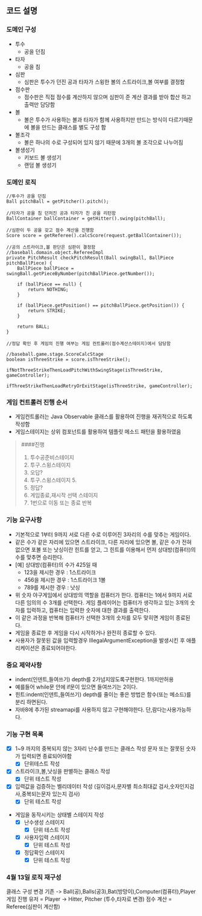 ## 코드 설명

### 도메인 구성
- 투수
  - 공을 던짐
- 타자
  - 공을 침
- 심판
  - 심판은 투수가 던진 공과 타자가 스윙한 볼의 스트라이크,볼 여부를 결정함
- 점수판
  - 점수판은 직접 점수를 계산하지 않으며 심판이 준 계산 결과를 받아 합산 하고 출력만 담당함
- 볼
  - 볼은 투수가 사용하는 볼과 타자가 함께 사용하지만 만드는 방식이 다르기때문에 볼을 만드는 클래스를 별도 구성 함 
- 볼조각
  - 볼은 하나의 수로 구성되어 있지 않기 때문에 3개의 볼 조각으로 나누어짐
- 볼생성기
  - 키보드 볼 생성기
  - 랜덤 볼 생성기

### 도메인 로직

```
//투수가 공을 던짐
Ball pitchBall = getPitcher().pitch();

//타자가 공을 침 던저진 공과 타자가 친 공을 리턴함
BallContainer ballContainer = getHitter().swing(pitchBall);

//심판이 두 공을 갖고 점수 계산을 진행함
Score score = getReferee().calcScore(request.getBallContainer());

//공의 스트라이크,볼 판단은 심판이 결정함
//baseball.domain.object.RefereeImpl
private PitchResult checkPitchResult(Ball swingBall, BallPiece pitchBallPiece) {
    BallPiece ballPiece = swingBall.getPieceByNumber(pitchBallPiece.getNumber());

    if (ballPiece == null) {
        return NOTHING;
    }

    if (ballPiece.getPosition() == pitchBallPiece.getPosition()) {
        return STRIKE;
    }

    return BALL;
}

//정답 확인 후 게임의 진행 여부는 게임 컨트롤러(점수계산스테이지)에서 담당함

//baseball.game.stage.ScoreCalcStage
boolean isThreeStrike = score.isThreeStrike();

ifNotThreeStrikeThenLoadPitchWithSwingStage(isThreeStrike, gameController);

ifThreeStrikeThenLoadRetryOrExitStage(isThreeStrike, gameController);            
```

### 게임 컨트롤러 진행 순서

- 게임컨트롤러는 Java Observable 클래스를 활용하여 진행을 재귀적으로 하도록 작성함
- 게임스테이지는 상위 컴포넌트를 활용하여 템플릿 메소드 패턴을 활용하였음

> ####진행
> 1. 투수공준비스테이지
> 2. 투구.스윙스테이지
> 3. 오답?
> 4. 투구.스윙스테이지 5.
> 5. 정답?
> 6. 게임종료,재시작 선택 스테이지
> 7. 1번으로 이동 또는 종료 반복

### 기능 요구사항

- 기본적으로 1부터 9까지 서로 다른 수로 이루어진 3자리의 수를 맞추는 게임이다.
- 같은 수가 같은 자리에 있으면 스트라이크, 다른 자리에 있으면 볼, 같은 수가 전혀 없으면 포볼 또는 낫싱이란 힌트를 얻고, 그 힌트를 이용해서 먼저 상대방(컴퓨터)의 수를 맞추면 승리한다.
- [예] 상대방(컴퓨터)의 수가 425일 때
    - 123을 제시한 경우 : 1스트라이크
    - 456을 제시한 경우 : 1스트라이크 1볼
    - 789를 제시한 경우 : 낫싱
- 위 숫자 야구게임에서 상대방의 역할을 컴퓨터가 한다. 컴퓨터는 1에서 9까지 서로 다른 임의의 수 3개를 선택한다. 게임 플레이어는 컴퓨터가 생각하고 있는 3개의 숫자를 입력하고, 컴퓨터는 입력한 숫자에 대한
  결과를 출력한다.
- 이 같은 과정을 반복해 컴퓨터가 선택한 3개의 숫자를 모두 맞히면 게임이 종료된다.
- 게임을 종료한 후 게임을 다시 시작하거나 완전히 종료할 수 있다.
- 사용자가 잘못된 값을 입력할경우 IllegalArgumentException을 발생시킨 후 애플리케이션은 종료되어야한다.

### 중요 제약사항

- indent(인덴트,들여쓰기) depth를 2가넘지않도록구현한다. 1까지만허용
- 예를들어 while문 안에 if문이 있으면 들여쓰기는 2이다.
- 힌트:indent(인덴트,들여쓰기) depth를 줄이는 좋은 방법은 함수(또는 메소드)를 분리 하면된다.
- 자바8에 추가된 streamapi를 사용하지 않고 구현해야한다. 단,람다는사용가능하다.

### 기능 구현 목록

- [x] 1~9 까지의 중복되지 않는 3자리 난수를 만드는 클래스 작성 문자 또는 잘못된 숫자가 입력되면 종료되어야함
    - [x] 단위테스트 작성
- [x] 스트라이크,볼,낫싱을 판별하는 클래스 작성
    - [x] 단위 테스트 작성
- [x] 입력값을 검증하는 벨리데이터 작성 (길이검사,문자별 최소최대값 검사,숫자인지검사,중복되는문자 있는지 검사)
    - [x] 단위 테스트 작성

- 게임을 동작시키는 상태별 스테이지 작성
    - [x]  난수생성 스테이지
        - [x] 단위 테스트 작성
    - [x]  사용자입력 스테이지
        - [x] 단위 테스트 작성
    - [x]  정답확인 스테이지
        - [x] 단위 테스트 작성

### 4월 13일 로직 재구성

클래스 구성 변경 기존 -> Ball(공),Balls(공3),Bat(방망이),Computer(컴퓨터),Player 게임 진행 유저 = Player -> Hitter, Pitcher (투수,타자로 변경)
점수 계산 = Referee(심판이 계산함)
